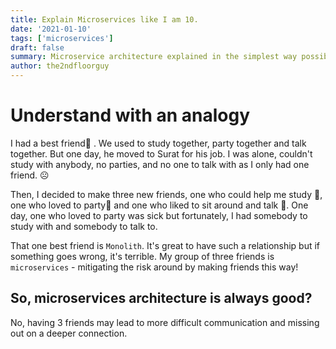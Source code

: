 ```yaml
---
title: Explain Microservices like I am 10.
date: '2021-01-10'
tags: ['microservices']
draft: false
summary: Microservice architecture explained in the simplest way possible to understand by a 10 year kid
author: the2ndfloorguy
---
```


# Understand with an analogy 

I had a best friend👬 . We used to study together, party together and talk together. But one day, he moved to Surat for his job. I was alone, couldn't study with anybody, no parties, and no one to talk with as I only had one friend. ☹️

Then, I decided to make three new friends, one who could help me study 📒, one who loved to party🕺 and one who liked to sit around and talk 🤗. One day, one who loved to party was sick but fortunately, I had somebody to study with and somebody to talk to.

That one best friend is `Monolith`. It's great to have such a relationship but if something goes wrong, it's terrible. My group of three friends is `microservices` - mitigating the risk around by making friends this way!

## So, microservices architecture is always good?

No, having 3 friends may lead to more difficult communication and missing out on a deeper connection.

